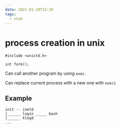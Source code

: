 ```yaml
---
date: 2021-01-29T13:28
tags: 
  - stub
---
```


# process creation in unix

```
#include <unistd.h>

int fork();
```

Can call another program by using `exec`.

Can replace current process with a new one with `exec1`



## Example

```
init -- inetd
|______ login _____ bash
|______ klogd
...
```
